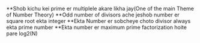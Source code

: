 **Shob kichu kei prime er multiplele akare likha jay(One of the main Theme of Number Theory)
**Odd number of divisors ache jeshob number er square root ekta integer
**Ekta Number er sobcheye choto divisor always ekta prime number
**Ekta number er maximum prime factorization hoite pare log2(N)
